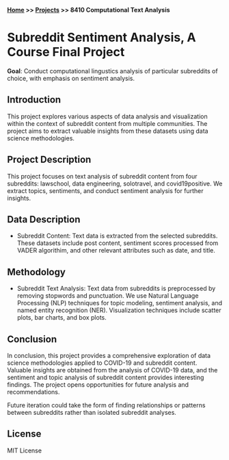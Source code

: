 **[Home](https://yvesmango.github.io/) >> [Projects](https://yvesmango.github.io/projects) >>  8410 Computational Text Analysis**

# Subreddit Sentiment Analysis, A Course Final Project

**Goal**: Conduct computational lingustics analysis of particular subreddits of choice, with emphasis on sentiment analysis.

## Introduction

This project explores various aspects of data analysis and visualization within the context of subreddit content from multiple communities. The project aims to extract valuable insights from these datasets using data science methodologies.

## Project Description

This project focuses on text analysis of subreddit content from four subreddits: lawschool, data engineering, solotravel, and covid19positive. We extract topics, sentiments, and conduct sentiment analysis for further insights.

## Data Description

- Subreddit Content: Text data is extracted from the selected subreddits. These datasets include post content, sentiment scores processed from VADER algorithim, and other relevant attributes such as date, and title.

## Methodology

- Subreddit Text Analysis: Text data from subreddits is preprocessed by removing stopwords and punctuation. We use Natural Language Processing (NLP) techniques for topic modeling, sentiment analysis, and named entity recognition (NER). Visualization techniques include scatter plots, bar charts, and box plots.


## Conclusion

In conclusion, this project provides a comprehensive exploration of data science methodologies applied to COVID-19 and subreddit content. Valuable insights are obtained from the analysis of COVID-19 data, and the sentiment and topic analysis of subreddit content provides interesting findings. The project opens opportunities for future analysis and recommendations.

Future iteration could take the form of finding relationships or patterns between subreddits rather than isolated subreddit analyses.

## License

MIT License
